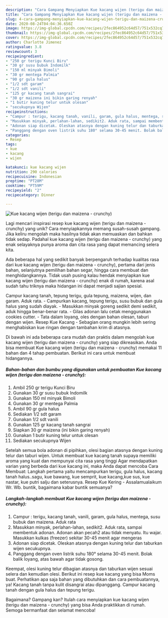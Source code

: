 ```yaml
---
description: "Cara Gampang Menyiapkan Kue kacang wijen (terigu dan maizena - crunchy), Bisa Manjain Lidah"
title: "Cara Gampang Menyiapkan Kue kacang wijen (terigu dan maizena - crunchy), Bisa Manjain Lidah"
slug: 4-cara-gampang-menyiapkan-kue-kacang-wijen-terigu-dan-maizena-crunchy-bisa-manjain-lidah
date: 2020-08-24T04:04:36.650Z
image: https://img-global.cpcdn.com/recipes/2fec864952c64d57/751x532cq70/kue-kacang-wijen-terigu-dan-maizena-crunchy-foto-resep-utama.jpg
thumbnail: https://img-global.cpcdn.com/recipes/2fec864952c64d57/751x532cq70/kue-kacang-wijen-terigu-dan-maizena-crunchy-foto-resep-utama.jpg
cover: https://img-global.cpcdn.com/recipes/2fec864952c64d57/751x532cq70/kue-kacang-wijen-terigu-dan-maizena-crunchy-foto-resep-utama.jpg
author: Charlotte Jimenez
ratingvalue: 3.8
reviewcount: 3
recipeingredient:
- "250 gr terigu Kunci Biru"
- "30 gr susu bubuk Indomilk"
- "150 ml minyak Bimoli"
- "30 gr mentega Palmia"
- "90 gr gula halus"
- "1/2 sdt garam"
- "1/2 sdt vanili"
- "125 gr kacang tanah sangrai"
- "30 gr maizena ini bikin garing renyah"
- "1 butir kuning telur untuk olesan"
- "secukupnya Wijen"
recipeinstructions:
- "Campur : terigu, kacang tanah, vanili, garam, gula halus, mentega, susu bubuk dan maizena. Aduk rata"
- "Masukkan minyak, perlahan-lahan, sedikit2. Aduk rata, sampai membentuk adonan. Adonan akan pecah2 atau tidak menyatu. Itu wajar. Masukkan kulkas (freezer) sekitar 30-45 menit agar mengeras"
- "Adonan siap dicetak. Oleskan atasnya dengan kuning telur dan taburkan wijen secukupnya."
- "Panggang dengan oven listrik suhu 180° selama 30-45 menit. Bolak balik loyang, atas bawah agar tidak gosong."
categories:
- Resep
tags:
- kue
- kacang
- wijen

katakunci: kue kacang wijen 
nutrition: 290 calories
recipecuisine: Indonesian
preptime: "PT28M"
cooktime: "PT59M"
recipeyield: "2"
recipecategory: Dinner

---
```



![Kue kacang wijen (terigu dan maizena - crunchy)](https://img-global.cpcdn.com/recipes/2fec864952c64d57/751x532cq70/kue-kacang-wijen-terigu-dan-maizena-crunchy-foto-resep-utama.jpg)

Lagi mencari inspirasi resep kue kacang wijen (terigu dan maizena - crunchy) yang unik? Cara menyiapkannya memang susah-susah gampang. Jika keliru mengolah maka hasilnya tidak akan memuaskan dan bahkan tidak sedap. Padahal kue kacang wijen (terigu dan maizena - crunchy) yang enak selayaknya punya aroma dan cita rasa yang dapat memancing selera kita.

Ada beberapa hal yang sedikit banyak berpengaruh terhadap kualitas rasa dari kue kacang wijen (terigu dan maizena - crunchy), pertama dari jenis bahan, selanjutnya pemilihan bahan segar, hingga cara membuat dan menghidangkannya. Tidak usah pusing kalau hendak menyiapkan kue kacang wijen (terigu dan maizena - crunchy) enak di rumah, karena asal sudah tahu triknya maka hidangan ini dapat menjadi sajian spesial.

Campur kacang tanah, tepung terigu, gula tepung, maizena, wijen, dan garam. Aduk rata. - Campurkan kacang, tepung terigu, susu bubuk dan gula halus yang sudah diayak. - Masukkan minyak goreng sedikit demi sedikit, aduk hingga benar-benar rata. - Gilas adonan lalu cetak menggunakan cookies cutter. - Tata dalam loyang, oles dengan bahan olesan, taburi dengan wijen. Resep Kue Kacang - Sebagian orang mungkin lebih sering menghabiskan kue ringan dengan tambahan krim di atasnya.


Di bawah ini ada beberapa cara mudah dan praktis dalam mengolah kue kacang wijen (terigu dan maizena - crunchy) yang siap dikreasikan. Anda bisa membuat Kue kacang wijen (terigu dan maizena - crunchy) memakai 11 bahan dan 4 tahap pembuatan. Berikut ini cara untuk membuat hidangannya.

<!--inarticleads1-->

##### Bahan-bahan dan bumbu yang digunakan untuk pembuatan Kue kacang wijen (terigu dan maizena - crunchy):

1. Ambil 250 gr terigu Kunci Biru
1. Gunakan 30 gr susu bubuk Indomilk
1. Gunakan 150 ml minyak Bimoli
1. Gunakan 30 gr mentega Palmia
1. Ambil 90 gr gula halus
1. Sediakan 1/2 sdt garam
1. Gunakan 1/2 sdt vanili
1. Gunakan 125 gr kacang tanah sangrai
1. Siapkan 30 gr maizena (ini bikin garing renyah)
1. Gunakan 1 butir kuning telur untuk olesan
1. Sediakan secukupnya Wijen


Setelah semua bola adonan di pipihkan, olesi bagian atasnya dengan kuning telur dan taburi wijen. Untuk membuat kue kacang tanah supaya memiliki aroma yang kuat dan mempunyai cita rasa yang tinggi Agar mendapatkan varian yang berbeda dari kue kacang ini, maka Anda dapat mencoba Cara Membuat: Langkah pertama yaitu mencampurkan terigu, gula halus, kacang tanah halus..sagu, kue bawang, kue semprit, kue kacang,kue sus, kue nastar, kue putri salju dan seterusnya. Resep Kue Kering - Assalamualaikum Wr. Wb. buntik, bagaimana kabar buntik semuanya? 

<!--inarticleads2-->

##### Langkah-langkah membuat Kue kacang wijen (terigu dan maizena - crunchy):

1. Campur : terigu, kacang tanah, vanili, garam, gula halus, mentega, susu bubuk dan maizena. Aduk rata
1. Masukkan minyak, perlahan-lahan, sedikit2. Aduk rata, sampai membentuk adonan. Adonan akan pecah2 atau tidak menyatu. Itu wajar. Masukkan kulkas (freezer) sekitar 30-45 menit agar mengeras
1. Adonan siap dicetak. Oleskan atasnya dengan kuning telur dan taburkan wijen secukupnya.
1. Panggang dengan oven listrik suhu 180° selama 30-45 menit. Bolak balik loyang, atas bawah agar tidak gosong.


Keempat, olesi kuning telur dibagian atasnya dan taburkan wijen sesuai selera dan kemudian olesi. Berikut ini resep kue kacang yang bisa Moms buat. Perhatikan apa saja bahan yang dibutuhkan dan cara pembuatannya, ya! Kacang tanah tanpa kulit disangrai atau dipanggang. Campur kacang tanah dengan gula halus dan tepung terigu. 

Bagaimana? Gampang kan? Itulah cara menyiapkan kue kacang wijen (terigu dan maizena - crunchy) yang bisa Anda praktikkan di rumah. Semoga bermanfaat dan selamat mencoba!
